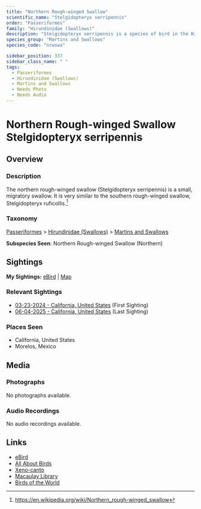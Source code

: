 ```yaml
---
title: "Northern Rough-winged Swallow"
scientific_name: "Stelgidopteryx serripennis"
order: "Passeriformes"
family: "Hirundinidae (Swallows)"
description: "Stelgidopteryx serripennis is a species of bird in the Hirundinidae (Swallows) family. It has been observed 9 times."
species_group: "Martins and Swallows"
species_code: "nrwswa"

sidebar_position: 337
sidebar_class_name: " "
tags: 
  - Passeriformes
  - Hirundinidae (Swallows)
  - Martins and Swallows
  - Needs Photo
  - Needs Audio
---
```


# Northern Rough-winged Swallow <span className='sci_name'>Stelgidopteryx serripennis</span>

## Overview

### Description
The northern rough-winged swallow (Stelgidopteryx serripennis) is a small, migratory swallow. It is very similar to the southern rough-winged swallow, Stelgidopteryx ruficollis.[^1]

[^1]: https://en.wikipedia.org/wiki/Northern_rough-winged_swallow

### Taxonomy
[Passeriformes](/tags/passeriformes) > [Hirundinidae (Swallows)](/tags/hirundinidae-swallows) > [Martins and Swallows](/tags/martins-and-swallows)

**Subspecies Seen**: Northern Rough-winged Swallow (Northern)


## Sightings

**My Sightings:** [eBird](https://ebird.org/lifelist?r=world&time=life&spp=nrwswa) | [Map](/map?species_code=nrwswa)

### Relevant Sightings

* [03-23-2024 - California, United States](https://ebird.org/checklist/S165759832) (First Sighting)
* [06-04-2025 - California, United States](https://ebird.org/checklist/S246638509) (Last Sighting)

### Places Seen

* California, United States
* Morelos, Mexico



## Media
### Photographs
No photographs available.

### Audio Recordings
No audio recordings available.

## Links
* [eBird](https://ebird.org/species/nrwswa) 
* [All About Birds](https://www.allaboutbirds.org/guide/nrwswa) 
* [Xeno-canto](https://www.xeno-canto.org/species/stelgidopteryx-serripennis) 
* [Macaulay Library](https://search.macaulaylibrary.org/catalog?taxonCode=nrwswa&sort=rating_rank_desc)
* [Birds of the World](https://birdsoftheworld.org/bow/species/nrwswa)
